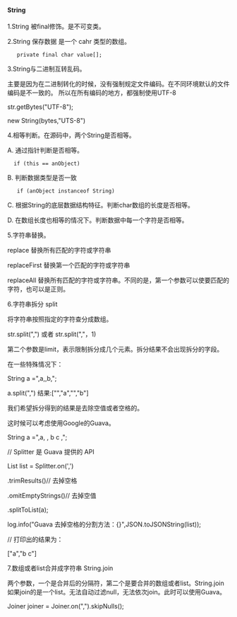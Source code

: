 

#### String ####
1.String 被final修饰。是不可变类。



2.String 保存数据 是一个 cahr 类型的数组。

       private final char value[];



3.String与二进制互转乱码。

主要是因为在二进制转化的时候，没有强制规定文件编码。在不同环境默认的文件编码是不一致的。 所以在所有编码的地方，都强制使用UTF-8

str.getBytes("UTF-8");

new String(bytes,"UTS-8")



4.相等判断。在源码中，两个String是否相等。

  A. 通过指针判断是否相等。

      if (this == anObject) 

  B. 判断数据类型是否一致

       if (anObject instanceof String)

  C. 根据String的底层数据结构特征。判断char数组的长度是否相等。

  D. 在数组长度也相等的情况下。判断数据中每一个字符是否相等。

  

5.字符串替换。

replace 替换所有匹配的字符或字符串

replaceFirst 替换第一个匹配的字符或字符串

replaceAll 替换所有匹配的字符或字符串。不同的是，第一个参数可以使要匹配的字符，也可以是正则。



6.字符串拆分 split

将字符串按照指定的字符查分成数组。

str.split(",")  或者 str.split(","，1)

第二个参数是limit，表示限制拆分成几个元素。拆分结果不会出现拆分的字段。

在一些特殊情况下：

String a =",a,,b,";

a.split(",") 结果:["","a","","b"] 

我们希望拆分得到的结果是去除空值或者空格的。

这时候可以考虑使用Google的Guava。

String a =",a, , b c ,";

// Splitter 是 Guava 提供的 API 

List<String> list = Splitter.on(',')

  .trimResults()// 去掉空格

  .omitEmptyStrings()// 去掉空值

  .splitToList(a);

log.info("Guava 去掉空格的分割方法：{}",JSON.toJSONString(list));

// 打印出的结果为：

["a","b c"]



7.数组或者list合并成字符串 String.join

两个参数，一个是合并后的分隔符，第二个是要合并的数组或者list。String.join 如果join的是一个list。无法自动过滤null，无法依次join。此时可以使用Guava。

Joiner joiner = Joiner.on(",").skipNulls();
